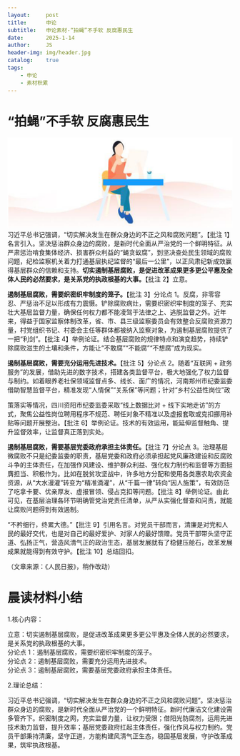 ```yaml
---
layout:     post
title:      申论
subtitle:   申论素材-“拍蝇”不手软 反腐惠民生
date:       2025-1-14
author:     JS
header-img: img/header.jpg
catalog:    true
tags:
    - 申论
    - 素材积累
---
```


# “拍蝇”不手软 反腐惠民生  
![](https://raw.githubusercontent.com/about300/about300.github.io/master/img/sucai.jpg)
习近平总书记强调，“切实解决发生在群众身边的不正之风和腐败问题”。【批注 1】名言引入。坚决惩治群众身边的腐败，是新时代全面从严治党的一个鲜明特征。从严肃惩治啃食集体经济、损害群众利益的“蝇贪蚁腐”，到坚决查处民生领域的腐败问题，纪检监察机关着力打通基层执纪监督的“最后一公里”，以正风肃纪新成效赢得基层群众的信赖和支持。**切实遏制基层腐败，是促进改革成果更多更公平惠及全体人民的必然要求，是关系党的执政根基的大事。**【批注 2】立意。  

**遏制基层腐败，需要织密织牢制度的笼子。**【批注 3】分论点 1。反腐，非零容忍、严惩治不足以形成有力震慑。铲除腐败病灶，需要织密织牢制度的笼子、充实壮大基层监督力量，确保任何权力都不能凌驾于法律之上、逃脱监督之外。近年来，得益于国家监察体制改革，省、市、县三级监察委员会有效整合反腐败资源力量，村党组织书记、村委会主任等群体都被纳入监察对象，为遏制基层腐败提供了一把“利剑”。【批注 4】举例论证。结合基层腐败的规律特点和演变趋势，持续铲除腐败滋生的土壤和条件，方能让“不敢腐”“不能腐”“不想腐”成为现实。  

**遏制基层腐败，需要充分运用先进技术。**【批注 5】分论点 2。随着“互联网 $+$ 政务服务”的发展，借助先进的数字技术，搭建各类监督平台，极大地强化了权力监督与制约。如着眼养老社保领域监督点多、线长、面广的情况，河南郑州市纪委监委借助智慧监督平台，精准发现“人情保”“关系保”等问题；针对“乡村公益性岗位”政  

策落实等情况，四川资阳市纪委监委采取“线上数据比对 $+$ 线下实地走访”的方式，聚焦公益性岗位聘用程序不规范、聘任对象不精准以及虚报套取或克扣挪用补贴等问题开展整治。【批注 6】举例论证。技术的有效运用，能延伸监督触角、提升监督效率，让监督真正落到实处。  

**遏制基层腐败，需要基层党委政府承担主体责任。**【批注 7】分论点 3。治理基层微腐败不只是纪委监委的职责，基层党委和政府必须承担起党风廉政建设和反腐败斗争的主体责任，在加强作风建设、维护群众利益、强化权力制约和监督等方面挺膺担当、积极作为。比如在脱贫攻坚战中，许多地方分配和使用各类惠农助农资金资源，从“大水漫灌”转变为“精准滴灌”，从“千篇一律”转向“因人施策”，有效防范了吃拿卡要、优亲厚友、虚报冒领、侵占克扣等问题。【批注 8】举例论证。由此可见，在基层治理各环节明确管党治党责任清单，从严从实强化督查和问责，就能让腐败问题得到有效遏制。  

“不矜细行，终累大德。”【批注 9】引用名言。对党员干部而言，清廉是对党和人民的最好交代，也是对自己的最好爱护、对家人的最好馈赠。党员干部带头坚守正道、弘扬正气，营造风清气正的政治生态，基层发展就有了稳健压舱石，改革发展成果就能得到有效守护。【批注 10】总结回扣。  

（文章来源：《人民日报》，稍作改动）  

# 晨读材料小结 

1.核心内容：  

立意：切实遏制基层腐败，是促进改革成果更多更公平惠及全体人民的必然要求，是关系党的执政根基的大事。  
分论点 1：遏制基层腐败，需要织密织牢制度的笼子。  
分论点 2：遏制基层腐败，需要充分运用先进技术。  
分论点 3：遏制基层腐败，需要基层党委政府承担主体责任。  

2.理论总结：
  
习近平总书记强调，“切实解决发生在群众身边的不正之风和腐败问题”。坚决惩治群众身边的腐败，是新时代全面从严治党的一个鲜明特征。新时代廉洁文化建设需多管齐下。织密制度之网，充实监督力量，让权力受限；借阳光防腐剂，运用先进技术助力监督，提升效率；基层党委政府扛起主体责任，强化作风与权力制约。党员干部秉持清廉，坚守正道，方能构建风清气正生态，稳固基层发展，守护改革成果，筑牢执政根基。  

